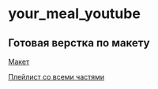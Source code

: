 # your_meal_youtube

## Готовая верстка по макету

[Макет]

[Плейлист со всеми частями]

[плейлист со всеми частями]: https://www.youtube.com/playlist?list=PLAGds4sWs6rGcXLQO7cqSBgivofVRE06E
[макет]: https://www.figma.com/file/zAASWcZBpUyFVnPFAYX8HH/YouMeal-(youtube)?node-id=0%3A1&t=iLSeqnNgcpa4eDBJ-1
